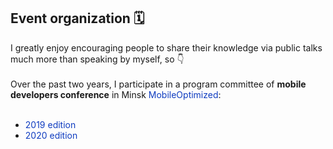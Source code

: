 ## Event organization 🗓️
I greatly enjoy encouraging people to share their knowledge via public talks much more than speaking by myself, so 👇<br /><br />
Over the past two years, I participate in a program committee of **mobile developers conference** in Minsk <a href="https://moconf.by" target="_blank" style="color:#103DC0; text-decoration: none;">MobileOptimized</a>:<br /><br />
- <a href="https://moconf.by/2019" target="_blank" style="color:#103DC0; text-decoration: none;">2019 edition</a>  
- <a href="https://moconf.by" target="_blank" style="color:#103DC0; text-decoration: none;">2020 edition</a>
